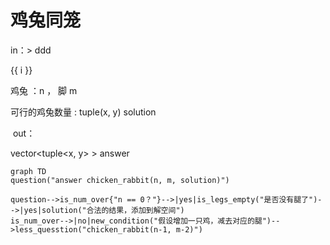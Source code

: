 # 鸡兔同笼

in：> ddd


<span v-for="i in 3">{{ i }} </span>


鸡兔 ：n ， 脚 m

可行的鸡兔数量 :  tuple(x, y) solution 

​		out： 

vector<tuple<x, y> > answer 

```mermaid
graph TD
question("answer chicken_rabbit(n, m, solution)")

question-->is_num_over{"n == 0？"}-->|yes|is_legs_empty("是否没有腿了")-->|yes|solution("合法的结果，添加到解空间")
is_num_over-->|no|new_condition("假设增加一只鸡，减去对应的腿")-->less_quesstion("chicken_rabbit(n-1, m-2)")
```



